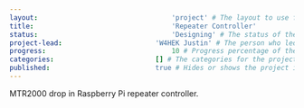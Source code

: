 ```yaml
---
layout:									'project' # The layout to use for the project page. This should never be changed.
title:									'Repeater Controller'
status:									'Designing' # The status of the project. Values: 'Designing', 'Building', 'Testing', 'On-Hold', 'Cancelled', or Complete.
project-lead:						'W4HEK Justin' # The person who led the project.
progress:								10 # Progress percentage of the project.
categories:							[] # The categories for the project.
published:							true # Hides or shows the project in feeds.
---
```



MTR2000 drop in Raspberry Pi repeater controller.
